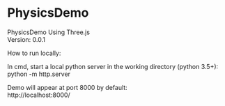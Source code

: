 # PhysicsDemo
PhysicsDemo Using Three.js     
Version: 0.0.1


How to run locally:

  In cmd, start a local python server in the working directory (python 3.5+):            
      python -m http.server
  
  Demo will appear at port 8000 by default:         
      http://localhost:8000/
    
